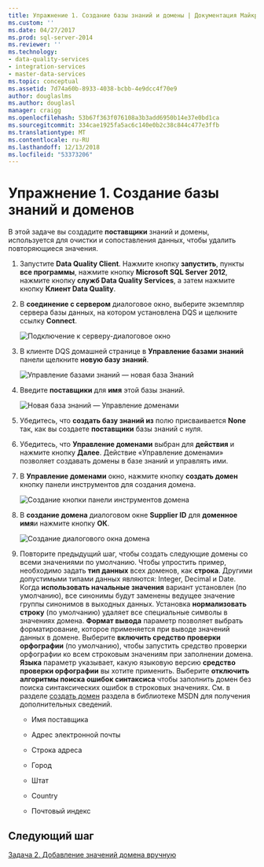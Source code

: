 ```yaml
---
title: Упражнение 1. Создание базы знаний и домены | Документация Майкрософт
ms.custom: ''
ms.date: 04/27/2017
ms.prod: sql-server-2014
ms.reviewer: ''
ms.technology:
- data-quality-services
- integration-services
- master-data-services
ms.topic: conceptual
ms.assetid: 7d74a60b-8933-4038-bcbb-4e9dcc4f70e9
author: douglaslms
ms.author: douglasl
manager: craigg
ms.openlocfilehash: 53b67f363f076108a3b3add6950b14e37e0bd1ca
ms.sourcegitcommit: 334cae1925fa5ac6c140e0b2c38c844c477e3ffb
ms.translationtype: MT
ms.contentlocale: ru-RU
ms.lasthandoff: 12/13/2018
ms.locfileid: "53373206"
---
```

# <a name="task-1-creating-a-knowledge-base-and-domains"></a>Упражнение 1. Создание базы знаний и доменов
  В этой задаче вы создадите **поставщики** знаний и домены, используется для очистки и сопоставления данных, чтобы удалить повторяющиеся значения.  
  
1.  Запустите **Data Quality Client**. Нажмите кнопку **запустить**, пункты **все программы**, нажмите кнопку **Microsoft SQL Server 2012**, нажмите кнопку **служб Data Quality Services**, а затем нажмите кнопку  **Клиент Data Quality**.  
  
2.  В **соединение с сервером** диалоговое окно, выберите экземпляр сервера базы данных, на котором установлена DQS и щелкните ссылку **Connect**.  
  
     ![Подключение к серверу-диалоговое окно](../../2014/tutorials/media/et-creatingaknowledgebaseanddomains-01.jpg "соединиться с сервера-диалоговое окно")  
  
3.  В клиенте DQS домашней странице в **Управление базами знаний** панели щелкните **новую базу знаний**.  
  
     ![Управление базами знаний — новая база Знаний](../../2014/tutorials/media/et-creatingaknowledgebaseanddomains-02.jpg "Управление базами знаний — новая база Знаний")  
  
4.  Введите **поставщики** для **имя** этой базы знаний.  
  
     ![Новая база знаний — Управление доменами](../../2014/tutorials/media/et-creatingaknowledgebaseanddomains-03.jpg "новая база знаний — Управление доменами")  
  
5.  Убедитесь, что **создать базу знаний из** полю присваивается **None** так, как вы создаете **поставщики** базы знаний с нуля.  
  
6.  Убедитесь, что **Управление доменами** выбран для **действия** и нажмите кнопку **Далее**. Действие «Управление доменами» позволяет создавать домены в базе знаний и управлять ими.  
  
7.  В **Управление доменами** окно, нажмите кнопку **создать домен** кнопку панели инструментов для создания домена.  
  
     ![Создание кнопки панели инструментов домена](../../2014/tutorials/media/et-creatingaknowledgebaseanddomains-04.jpg "домена инструментов кнопка \"Создать\"")  
  
8.  В **создание домена** диалоговом окне **Supplier ID** для **доменное имя**и нажмите кнопку **ОК**.  
  
     ![Создание диалогового окна домена](../../2014/tutorials/media/et-creatingaknowledgebaseanddomains-05.jpg "домена диалоговое окно создания")  
  
9. Повторите предыдущий шаг, чтобы создать следующие домены со всеми значениями по умолчанию. Чтобы упростить пример, необходимо задать **тип данных** всех доменов, как **строка**. Другими допустимыми типами данных являются: Integer, Decimal и Date. Когда **использовать начальные значения** вариант установлен (по умолчанию), все синонимы будут заменены ведущее значение группы синонимов в выходных данных. Установка **нормализовать строку** (по умолчанию) удаляет все специальные символы в значениях домена. **Формат вывода** параметр позволяет выбрать форматирование, которое применяется при выводе значений данных в домене. Выберите **включить средство проверки орфографии** (по умолчанию), чтобы запустить средство проверки орфографии ко всем строковым значениям при заполнении домена. **Языка** параметр указывает, какую языковую версию **средство проверки орфографии** вы хотите применить. Выберите **отключить алгоритмы поиска ошибок синтаксиса** чтобы заполнить домен без поиска синтаксических ошибок в строковых значениях. См. в разделе [создать домен](https://msdn.microsoft.com/library/hh510401.aspx) раздела в библиотеке MSDN для получения дополнительных сведений.  
  
    -   Имя поставщика  
  
    -   Адрес электронной почты  
  
    -   Строка адреса  
  
    -   Город  
  
    -   Штат  
  
    -   Country  
  
    -   Почтовый индекс  
  
## <a name="next-step"></a>Следующий шаг  
 [Задача 2. Добавление значений домена вручную](../../2014/tutorials/task-2-adding-domain-values-manually.md)  
  
  
